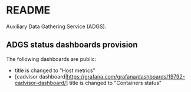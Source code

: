 # README #

Auxiliary Data Gathering Service (ADGS).

## ADGS status dashboards provision

The following dashboards are public:
- [Node Exporter Full|https://grafana.com/grafana/dashboards/1860-node-exporter-full/]: https://github.com/rfmoz/grafana-dashboards/blob/master/prometheus/node-exporter-full.json
  title is changed to "Host metrics"
- [cadvisor dashboard|https://grafana.com/grafana/dashboards/19792-cadvisor-dashboard/]
  title is changed to "Containers status"

